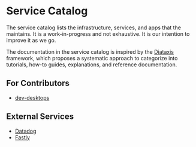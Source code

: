 # Service Catalog

The service catalog lists the infrastructure, services, and apps that the
maintains. It is a work-in-progress and not exhaustive. It is our intention to
improve it as we go.

The documentation in the service catalog is inspired by the [Diataxis]
framework, which proposes a systematic approach to categorize into tutorials,
how-to guides, explanations, and reference documentation.

## For Contributors

- [dev-desktops](./dev-desktops/README.md)

## External Services

- [Datadog](./datadog/README.md)
- [Fastly](./fastly/README.md)

[diataxis]: https://diataxis.fr/
